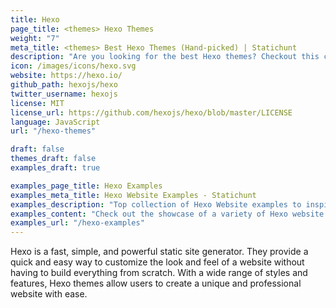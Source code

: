 ```yaml
---
title: Hexo
page_title: <themes> Hexo Themes
weight: "7"
meta_title: <themes> Best Hexo Themes (Hand-picked) | Statichunt
description: "Are you looking for the best Hexo themes? Checkout this comprehensive collection of Hexo themes"
icon: /images/icons/hexo.svg
website: https://hexo.io/
github_path: hexojs/hexo
twitter_username: hexojs
license: MIT
license_url: https://github.com/hexojs/hexo/blob/master/LICENSE
language: JavaScript
url: "/hexo-themes"

draft: false
themes_draft: false
examples_draft: true

examples_page_title: Hexo Examples
examples_meta_title: Hexo Website Examples - Statichunt
examples_description: "Top collection of Hexo Website examples to inspire the creation of your next online Project"
examples_content: "Check out the showcase of a variety of Hexo website examples. Get inspired about building your next web project on the Hexo static site generator."
examples_url: "/hexo-examples"
---
```


Hexo is a fast, simple, and powerful static site generator. They provide a quick and easy way to customize the look and feel of a website without having to build everything from scratch. With a wide range of styles and features, Hexo themes allow users to create a unique and professional website with ease.
